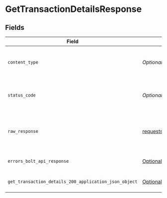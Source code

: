 # GetTransactionDetailsResponse


## Fields

| Field                                                                                                                                  | Type                                                                                                                                   | Required                                                                                                                               | Description                                                                                                                            |
| -------------------------------------------------------------------------------------------------------------------------------------- | -------------------------------------------------------------------------------------------------------------------------------------- | -------------------------------------------------------------------------------------------------------------------------------------- | -------------------------------------------------------------------------------------------------------------------------------------- |
| `content_type`                                                                                                                         | *Optional[str]*                                                                                                                        | :heavy_check_mark:                                                                                                                     | HTTP response content type for this operation                                                                                          |
| `status_code`                                                                                                                          | *Optional[int]*                                                                                                                        | :heavy_check_mark:                                                                                                                     | HTTP response status code for this operation                                                                                           |
| `raw_response`                                                                                                                         | [requests.Response](https://requests.readthedocs.io/en/latest/api/#requests.Response)                                                  | :heavy_minus_sign:                                                                                                                     | Raw HTTP response; suitable for custom response parsing                                                                                |
| `errors_bolt_api_response`                                                                                                             | [Optional[shared.ErrorsBoltAPIResponse]](undefined/models/shared/errorsboltapiresponse.md)                                             | :heavy_minus_sign:                                                                                                                     | Generic Error Schema                                                                                                                   |
| `get_transaction_details_200_application_json_object`                                                                                  | [Optional[operations.GetTransactionDetails200ApplicationJSON]](undefined/models/operations/gettransactiondetails200applicationjson.md) | :heavy_minus_sign:                                                                                                                     | Transaction Details Retrieved<br/>                                                                                                     |